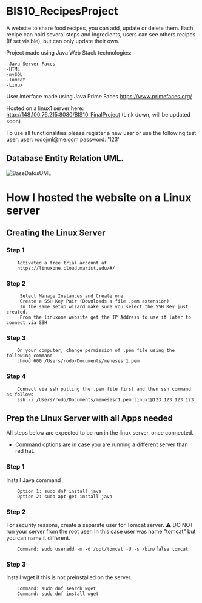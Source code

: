 # BIS10_RecipesProject
A website to share food recipes, you can add, update or delete them. 
Each recipe can hold several steps and ingredients, users can see others recipes (If set visible), but can only update their own.

Project made using Java Web Stack technologies:

    -Java Server Faces
    -HTML
    -mySQL
    -Tomcat
    -Linux

User interface made using Java Prime Faces
https://www.primefaces.org/

Hosted on a linux1 server here:
http://148.100.76.215:8080/BIS10_FinalProject (Link down, will be updated soon)

To use all functionalities please register a new user or use the following test user:
user: rodojml@me.com password: '123'


## Database Entity Relation UML.
![BaseDatosUML](https://github.com/RodoJML/BIS10_RecipesWebApp_FinalProject/assets/63088555/69ede605-c74b-4a98-b2f1-96d485293dd7)


# How I hosted the website on a Linux server

## Creating the Linux Server 

### Step 1

        Activated a free trial account at 
        https://linuxone.cloud.marist.edu/#/

 ### Step 2

         Select Manage Instances and Create one
         Create a SSH Key Pair (Downloads a file .pem extension)
         In the same setup wizard make sure you select the SSH Key just created.
         From the linuxone website get the IP Address to use it later to connect via SSH

### Step 3

        On your computer, change permission of .pem file using the following command
        chmod 600 /Users/rodo/Documents/menesesr1.pem

### Step 4 
        Connect via ssh putting the .pem file first and then ssh command as follows
        ssh -i /Users/rodo/Documents/menesesr1.pem linux1@123.123.123.123


## Prep the Linux Server with all Apps needed
All steps below are expected to be run in the linux server, once connected.
* Command options are in case you are running a different server than red hat.

### Step 1 
Install Java command
        
        Option 1: sudo dnf install java
        Option 2: sudo apt-get install java

### Step 2
For security reasons, create a separate user for Tomcat server.
⚠️ DO NOT run your server from the root user.
In this case user was name "tomcat" but you can name it different. 

        Command: sudo useradd -m -d /opt/tomcat -U -s /bin/false tomcat


### Step 3
Install wget if this is not preinstalled on the server. 

        Command: sudo dnf search wget
        Command: sudo dnf install wget
        
        
